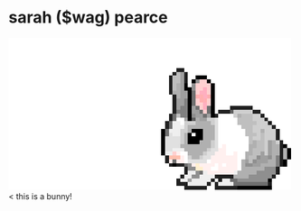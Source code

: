 # sarah ($wag) pearce
![](https://github.com/sarahxpearce/sarahxpearce.github.io/blob/main/ezgif.com-optimize.gif)
    < this is a bunny!
